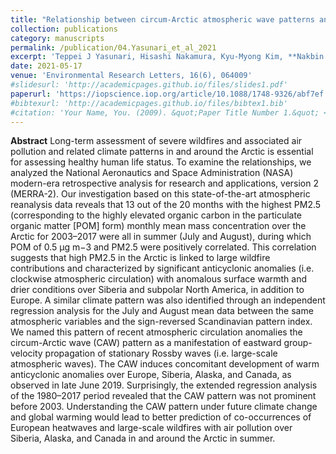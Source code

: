 ```yaml
---
title: "Relationship between circum-Arctic atmospheric wave patterns and large-scale wildfires in boreal summer"
collection: publications
category: manuscripts
permalink: /publication/04.Yasunari_et_al_2021
excerpt: 'Teppei J Yasunari, Hisashi Nakamura, Kyu-Myong Kim, **Nakbin Choi**, Myong-In Lee, Yoshihiro Tachibana and Arlindo M da Silva'
date: 2021-05-17
venue: 'Environmental Research Letters, 16(6), 064009'
#slidesurl: 'http://academicpages.github.io/files/slides1.pdf'
paperurl: 'https://iopscience.iop.org/article/10.1088/1748-9326/abf7ef'
#bibtexurl: 'http://academicpages.github.io/files/bibtex1.bib'
#citation: 'Your Name, You. (2009). &quot;Paper Title Number 1.&quot; <i>Journal 1</i>. 1(1).'
---
```

**Abstract**
Long-term assessment of severe wildfires and associated air pollution and related climate patterns in and around the Arctic is essential for assessing healthy human life status. To examine the relationships, we analyzed the National Aeronautics and Space Administration (NASA) modern-era retrospective analysis for research and applications, version 2 (MERRA-2). Our investigation based on this state-of-the-art atmospheric reanalysis data reveals that 13 out of the 20 months with the highest PM2.5 (corresponding to the highly elevated organic carbon in the particulate organic matter [POM] form) monthly mean mass concentration over the Arctic for 2003–2017 were all in summer (July and August), during which POM of 
0.5 μg m−3 and PM2.5 were positively correlated. This correlation suggests that high PM2.5 in the Arctic is linked to large wildfire contributions and characterized by significant anticyclonic anomalies (i.e. clockwise atmospheric circulation) with anomalous surface warmth and drier conditions over Siberia and subpolar North America, in addition to Europe. A similar climate pattern was also identified through an independent regression analysis for the July and August mean data between the same atmospheric variables and the sign-reversed Scandinavian pattern index. We named this pattern of recent atmospheric circulation anomalies the circum-Arctic wave (CAW) pattern as a manifestation of eastward group-velocity propagation of stationary Rossby waves (i.e. large-scale atmospheric waves). The CAW induces concomitant development of warm anticyclonic anomalies over Europe, Siberia, Alaska, and Canada, as observed in late June 2019. Surprisingly, the extended regression analysis of the 1980–2017 period revealed that the CAW pattern was not prominent before 2003. Understanding the CAW pattern under future climate change and global warming would lead to better prediction of co-occurrences of European heatwaves and large-scale wildfires with air pollution over Siberia, Alaska, and Canada in and around the Arctic in summer.
